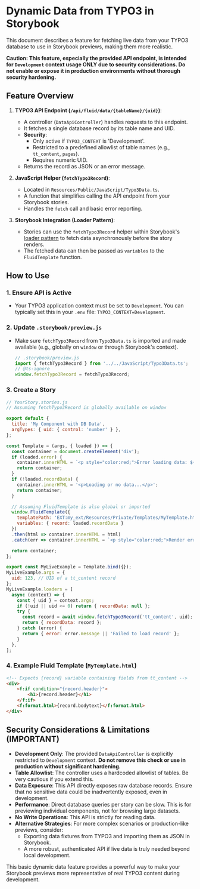 # Dynamic Data from TYPO3 in Storybook

This document describes a feature for fetching live data from your TYPO3 database to use in Storybook previews, making them more realistic.

**Caution: This feature, especially the provided API endpoint, is intended for `Development` context usage ONLY due to security considerations. Do not enable or expose it in production environments without thorough security hardening.**

## Feature Overview

1.  **TYPO3 API Endpoint (`/api/fluid/data/{tableName}/{uid}`)**:
    -   A controller (`DataApiController`) handles requests to this endpoint.
    -   It fetches a single database record by its table name and UID.
    -   **Security**:
        -   Only active if `TYPO3_CONTEXT` is 'Development'.
        -   Restricted to a predefined allowlist of table names (e.g., `tt_content`, `pages`).
        -   Requires numeric UID.
    -   Returns the record as JSON or an error message.

2.  **JavaScript Helper (`fetchTypo3Record`)**:
    -   Located in `Resources/Public/JavaScript/Typo3Data.ts`.
    -   A function that simplifies calling the API endpoint from your Storybook stories.
    -   Handles the `fetch` call and basic error reporting.

3.  **Storybook Integration (Loader Pattern)**:
    -   Stories can use the `fetchTypo3Record` helper within Storybook's [loader pattern](https://storybook.js.org/docs/react/writing-stories/loaders) to fetch data asynchronously before the story renders.
    -   The fetched data can then be passed as `variables` to the `FluidTemplate` function.

## How to Use

### 1. Ensure API is Active
-   Your TYPO3 application context must be set to `Development`. You can typically set this in your `.env` file: `TYPO3_CONTEXT=Development`.

### 2. Update `.storybook/preview.js`
-   Make sure `fetchTypo3Record` from `Typo3Data.ts` is imported and made available (e.g., globally on `window` or through Storybook's context).
    ```javascript
    // .storybook/preview.js
    import { fetchTypo3Record } from '../../JavaScript/Typo3Data.ts';
    // @ts-ignore
    window.fetchTypo3Record = fetchTypo3Record;
    ```

### 3. Create a Story
```javascript
// YourStory.stories.js
// Assuming fetchTypo3Record is globally available on window

export default {
  title: 'My Component with DB Data',
  argTypes: { uid: { control: 'number' } },
};

const Template = (args, { loaded }) => {
  const container = document.createElement('div');
  if (loaded.error) {
    container.innerHTML = `<p style="color:red;">Error loading data: ${loaded.error}</p>`;
    return container;
  }
  if (!loaded.recordData) {
    container.innerHTML = '<p>Loading or no data...</p>';
    return container;
  }

  // Assuming FluidTemplate is also global or imported
  window.FluidTemplate({
    templatePath: 'EXT:my_ext/Resources/Private/Templates/MyTemplate.html',
    variables: { record: loaded.recordData }
  })
  .then(html => container.innerHTML = html)
  .catch(err => container.innerHTML = `<p style="color:red;">Render error: ${err.message}</p>`);

  return container;
};

export const MyLiveExample = Template.bind({});
MyLiveExample.args = {
  uid: 123, // UID of a tt_content record
};
MyLiveExample.loaders = [
  async (context) => {
    const { uid } = context.args;
    if (!uid || uid <= 0) return { recordData: null };
    try {
      const record = await window.fetchTypo3Record('tt_content', uid);
      return { recordData: record };
    } catch (error) {
      return { error: error.message || 'Failed to load record' };
    }
  },
];
```

### 4. Example Fluid Template (`MyTemplate.html`)
```html
<!-- Expects {record} variable containing fields from tt_content -->
<div>
    <f:if condition="{record.header}">
        <h1>{record.header}</h1>
    </f:if>
    <f:format.html>{record.bodytext}</f:format.html>
</div>
```

## Security Considerations & Limitations (IMPORTANT)

-   **Development Only**: The provided `DataApiController` is explicitly restricted to `Development` context. **Do not remove this check or use in production without significant hardening.**
-   **Table Allowlist**: The controller uses a hardcoded allowlist of tables. Be very cautious if you extend this.
-   **Data Exposure**: This API directly exposes raw database records. Ensure that no sensitive data could be inadvertently exposed, even in development.
-   **Performance**: Direct database queries per story can be slow. This is for previewing individual components, not for browsing large datasets.
-   **No Write Operations**: This API is strictly for reading data.
-   **Alternative Strategies**: For more complex scenarios or production-like previews, consider:
    -   Exporting data fixtures from TYPO3 and importing them as JSON in Storybook.
    -   A more robust, authenticated API if live data is truly needed beyond local development.

This basic dynamic data feature provides a powerful way to make your Storybook previews more representative of real TYPO3 content during development.
